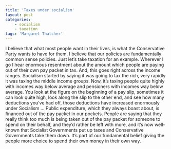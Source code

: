 ```yaml
---
title: 'Taxes under socialism'
layout: post
categories:
    - socialism
    - taxation
tags: 'Margaret Thatcher'
---
```


I believe that what most people want in their lives, is what the Conservative Party wants to have for them. I believe that our policies are fundamentally common sense policies. Just let’s take taxation for an example. Wherever I go I hear enormous resentment about the amount which people are paying out of their own pay packet in tax. And, this goes right across the income ranges. Socialism started by saying it was going to tax the rich, very rapidly it was taxing the middle income groups. Now, it’s taxing people quite highly with incomes way below average and pensioners with incomes way below average. You look at the figure on the beginning of a pay slip, sometimes it can look quite high, look along the slip to the other end, and see how many deductions you’ve had off, those deductions have increased enormously under Socialism … Public expenditure, which they always boast about, is financed out of the pay packet in our pockets. People are saying that they really think too much is being taken out of the pay packet for someone to spend on their behalf, and they’d rather be left with more, and it’s now well-known that Socialist Governments put up taxes and Conservative Governments take them down. It’s part of our fundamental belief giving the people more choice to spend their own money in their own way.